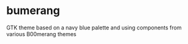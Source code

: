 # bumerang
GTK theme based on a navy blue palette and using components from various B00merang themes
